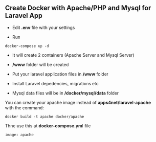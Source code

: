 ## Create Docker with Apache/PHP and Mysql for Laravel App

* Edit **.env** file with your settings

* Run 
```
docker-compose up -d
```

* It will create 2 containers (Apache Server and Mysql Server)

* **/www** folder will be created

* Put your laravel application files in **/www** folder

* Install Laravel depedencies, migrations etc

* Mysql data files will be in **/docker/mysql/data** folder

You can create your apache image instead of **apps4net/laravel-apache** with the command:

```
docker build -t apache docker/apache
```

Thne use this at **docker-compose.yml** file

``` 
image: apache
```